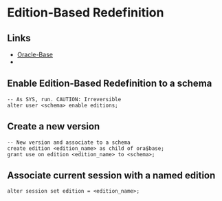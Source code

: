# Edition-Based Redefinition

## Links   
 * [Oracle-Base](http://oracle-base.com/articles/11g/edition-based-redefinition-11gr2.php)
 * 
  
## Enable Edition-Based Redefinition to a schema 
  
```
-- As SYS, run. CAUTION: Irreversible 
alter user <schema> enable editions;
```
  
## Create a new version 
  
```
-- New version and associate to a schema
create edition <edition_name> as child of ora$base;
grant use on edition <edition_name> to <schema>;
```
  
## Associate current session with a named edition 
```
alter session set edition = <edition_name>;
```
